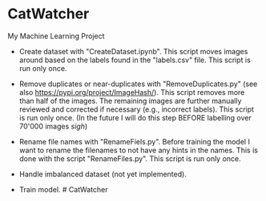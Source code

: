 # CatWatcher
My Machine Learning Project

* Create dataset with "CreateDataset.ipynb". This script moves images around based on the labels found in the "labels.csv" file. This script is run only once.

* Remove duplicates or near-duplicates with "RemoveDuplicates.py" (see also https://pypi.org/project/ImageHash/). This script removes more than half of the images. The remaining images are further manually reviewed and corrected if necessary (e.g., incorrect labels). This script is run only once. (In the future I will do this step BEFORE labelling over 70'000 images *sigh*)

* Rename file names with "RenameFiels.py". Before training the model I want to rename the filenames to not have any hints in the names. This is done with the script "RenameFiles.py". This script is run only once.

* Handle imbalanced dataset (not yet implemented).

* Train model. # CatWatcher
